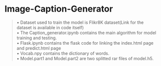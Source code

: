 # Image-Caption-Generator

> • Dataset used to train the model is Flikr8K dataset(Link for the dataset is available in code itself)<br />
> • The Caption_generator.ipynb contains the main algorithm for model training and testing.<br />
> • Flask.ipynb contains the flask code for linking the index.html page and predict.html page<br />
> • Vocab.npy contains the dictionary of words.<br />
> • Model.part1 and Model.part2 are two splitted rar files of model.h5.<br />

